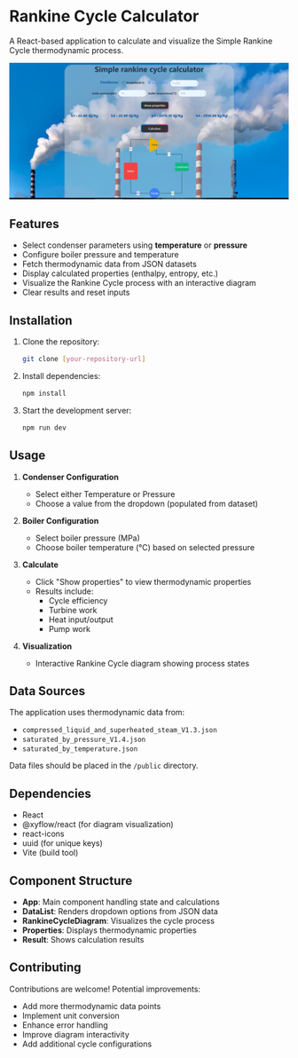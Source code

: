 # Rankine Cycle Calculator

A React-based application to calculate and visualize the Simple Rankine Cycle thermodynamic process.

![Demo Screenshot](./public/Screenshot%202025-02-12%20232107.png)

## Features

- Select condenser parameters using **temperature** or **pressure**
- Configure boiler pressure and temperature
- Fetch thermodynamic data from JSON datasets
- Display calculated properties (enthalpy, entropy, etc.)
- Visualize the Rankine Cycle process with an interactive diagram
- Clear results and reset inputs

## Installation

1. Clone the repository:
   ```bash
   git clone [your-repository-url]
   ```
2. Install dependencies:
   ```bash
   npm install
   ```
3. Start the development server:
   ```bash
   npm run dev
   ```

## Usage

1. **Condenser Configuration**

   - Select either Temperature or Pressure
   - Choose a value from the dropdown (populated from dataset)

2. **Boiler Configuration**

   - Select boiler pressure (MPa)
   - Choose boiler temperature (°C) based on selected pressure

3. **Calculate**

   - Click "Show properties" to view thermodynamic properties
   - Results include:
     - Cycle efficiency
     - Turbine work
     - Heat input/output
     - Pump work

4. **Visualization**
   - Interactive Rankine Cycle diagram showing process states

## Data Sources

The application uses thermodynamic data from:

- `compressed_liquid_and_superheated_steam_V1.3.json`
- `saturated_by_pressure_V1.4.json`
- `saturated_by_temperature.json`

Data files should be placed in the `/public` directory.

## Dependencies

- React
- @xyflow/react (for diagram visualization)
- react-icons
- uuid (for unique keys)
- Vite (build tool)

## Component Structure

- **App**: Main component handling state and calculations
- **DataList**: Renders dropdown options from JSON data
- **RankineCycleDiagram**: Visualizes the cycle process
- **Properties**: Displays thermodynamic properties
- **Result**: Shows calculation results

## Contributing

Contributions are welcome! Potential improvements:

- Add more thermodynamic data points
- Implement unit conversion
- Enhance error handling
- Improve diagram interactivity
- Add additional cycle configurations
